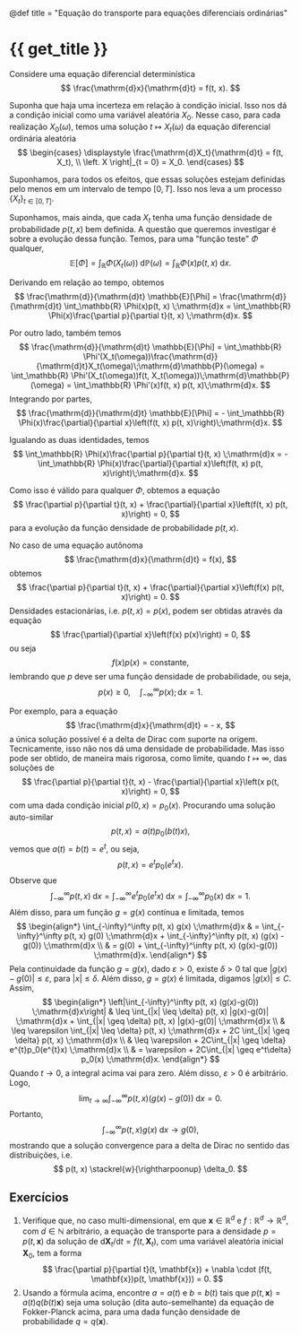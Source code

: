@def title = "Equação do transporte para equações diferenciais ordinárias"

# {{ get_title }}

Considere uma equação diferencial determinística
$$
\frac{\mathrm{d}x}{\mathrm{d}t} = f(t, x).
$$

Suponha que haja uma incerteza em relação à condição inicial. Isso nos dá a condição inicial como uma variável aleatória $X_0.$ Nesse caso, para cada realização $X_0(\omega),$ temos uma solução $t \mapsto X_t(\omega)$ da equação diferencial ordinária aleatória
$$
\begin{cases}
\displaystyle \frac{\mathrm{d}X_t}{\mathrm{d}t} = f(t, X_t), \\
\left. X \right|_{t = 0} = X_0.
\end{cases}
$$

Suponhamos, para todos os efeitos, que essas soluções estejam definidas pelo menos em um intervalo de tempo $[0, T].$ Isso nos leva a um processo $\{X_t\}_{t\in [0, T]}.$

Suponhamos, mais ainda, que cada $X_t$ tenha uma função densidade de probabilidade $p(t, x)$ bem definida. A questão que queremos investigar é sobre a evolução dessa função. Temos, para uma "função teste" $\Phi$ qualquer,
$$
\mathbb{E}[\Phi] = \int_\mathbb{R} \Phi(X_t(\omega))\;\mathrm{d}\mathbb{P}(\omega) = \int_\mathbb{R} \Phi(x)p(t, x) \;\mathrm{d}x.
$$

Derivando em relação ao tempo, obtemos
$$
\frac{\mathrm{d}}{\mathrm{d}t}  \mathbb{E}[\Phi] = \frac{\mathrm{d}}{\mathrm{d}t}  \int_\mathbb{R} \Phi(x)p(t, x) \;\mathrm{d}x = \int_\mathbb{R} \Phi(x)\frac{\partial p}{\partial t}(t, x) \;\mathrm{d}x.
$$

Por outro lado, também temos
$$
\frac{\mathrm{d}}{\mathrm{d}t} \mathbb{E}[\Phi] = \int_\mathbb{R} \Phi'(X_t(\omega))\frac{\mathrm{d}}{\mathrm{d}t}X_t(\omega)\;\mathrm{d}\mathbb{P}(\omega) = \int_\mathbb{R} \Phi'(X_t(\omega))f(t, X_t(\omega))\;\mathrm{d}\mathbb{P}(\omega) = \int_\mathbb{R} \Phi'(x)f(t, x) p(t, x)\;\mathrm{d}x.
$$
Integrando por partes,
$$
\frac{\mathrm{d}}{\mathrm{d}t} \mathbb{E}[\Phi] = - \int_\mathbb{R} \Phi(x)\frac{\partial}{\partial x}\left(f(t, x) p(t, x)\right)\;\mathrm{d}x.
$$

Igualando as duas identidades, temos
$$
\int_\mathbb{R} \Phi(x)\frac{\partial p}{\partial t}(t, x) \;\mathrm{d}x = - \int_\mathbb{R} \Phi(x)\frac{\partial}{\partial x}\left(f(t, x) p(t, x)\right)\;\mathrm{d}x.
$$

Como isso é válido para qualquer $\Phi,$ obtemos a equação
$$
\frac{\partial p}{\partial t}(t, x) + \frac{\partial}{\partial x}\left(f(t, x) p(t, x)\right) = 0,
$$
para a evolução da função densidade de probabilidade $p(t, x).$

No caso de uma equação autônoma
$$
\frac{\mathrm{d}x}{\mathrm{d}t} = f(x),
$$
obtemos
$$
\frac{\partial p}{\partial t}(t, x) + \frac{\partial}{\partial x}\left(f(x) p(t, x)\right) = 0.
$$
Densidades estacionárias, i.e. $p(t, x) = p(x),$ podem ser obtidas através da equação
$$
\frac{\partial}{\partial x}\left(f(x) p(x)\right) = 0,
$$
ou seja
$$
f(x)p(x) = \textrm{constante},
$$
lembrando que $p$ deve ser uma função densidade de probabilidade, ou seja,
$$
p(x) \geq 0, \quad \int_{-\infty}^\infty p(x);\mathrm{d}x = 1.
$$

Por exemplo, para a equação
$$
\frac{\mathrm{d}x}{\mathrm{d}t} = - x,
$$
a única solução possível é a delta de Dirac com suporte na origem. Tecnicamente, isso não nos dá uma densidade de probabilidade. Mas isso pode ser obtido, de maneira mais rigorosa, como limite, quando $t \mapsto \infty,$ das soluções de
$$
\frac{\partial p}{\partial t}(t, x) - \frac{\partial}{\partial x}\left(x p(t, x)\right) = 0,
$$
com uma dada condição inicial $p(0, x) = p_0(x).$ Procurando uma solução auto-similar
$$
p(t, x) = a(t) p_0(b(t)x),
$$
vemos que $a(t) = b(t) = e^{t},$ ou seja,
$$
p(t, x) = e^{t}p_0(e^{t}x).
$$
Observe que
$$
\int_{-\infty}^\infty p(t, x) \;\mathrm{d}x = \int_{-\infty}^\infty e^{t}p_0(e^{t}x) \;\mathrm{d}x = \int_{-\infty}^\infty p_0(x) \;\mathrm{d}x = 1.
$$
Além disso, para um função $g=g(x)$ contínua e limitada, temos
$$
\begin{align*}
\int_{-\infty}^\infty p(t, x) g(x) \;\mathrm{d}x & = \int_{-\infty}^\infty p(t, x) g(0) \;\mathrm{d}x + \int_{-\infty}^\infty p(t, x) (g(x) - g(0)) \;\mathrm{d}x \\
& = g(0) + \int_{-\infty}^\infty p(t, x) (g(x)-g(0)) \;\mathrm{d}x.
\end{align*}
$$
Pela continuidade da função $g=g(x),$ dado $\varepsilon > 0,$ existe $\delta > 0$ tal que $|g(x) - g(0)| \leq \varepsilon,$ para $|x|\leq \delta.$ Além disso, $g=g(x)$ é limitada, digamos $|g(x)| \leq C.$ Assim,
$$
\begin{align*}
\left|\int_{-\infty}^\infty p(t, x) (g(x)-g(0)) \;\mathrm{d}x\right| & \leq \int_{|x| \leq \delta} p(t, x) |g(x)-g(0)| \;\mathrm{d}x + \int_{|x| \geq \delta} p(t, x) |g(x)-g(0)| \;\mathrm{d}x \\
& \leq \varepsilon \int_{|x| \leq \delta} p(t, x) \;\mathrm{d}x + 2C \int_{|x| \geq \delta} p(t, x) \;\mathrm{d}x \\
& \leq \varepsilon + 2C\int_{|x| \geq \delta} e^{t}p_0(e^{t}x) \;\mathrm{d}x \\
& = \varepsilon + 2C\int_{|x| \geq e^t\delta} p_0(x) \;\mathrm{d}x.
\end{align*}
$$
Quando $t\rightarrow 0,$ a integral acima vai para zero. Além disso, $\varepsilon > 0$ é arbitrário. Logo,
$$
\lim_{t\rightarrow \infty} \int_{-\infty}^\infty p(t, x) (g(x)-g(0)) \;\mathrm{d}x = 0.
$$
Portanto,
$$
\int_{-\infty}^\infty p(t, x) g(x) \;\mathrm{d}x \rightarrow g(0),
$$
mostrando que a solução convergence para a delta de Dirac no sentido das distribuições, i.e.
$$
p(t, x) \stackrel{w}{\rightharpoonup} \delta_0.
$$

## Exercícios

1. Verifique que, no caso multi-dimensional, em que $\mathbf{x}\in\mathbb{R}^d$ e $f:\mathbb{R}^d \rightarrow \mathbb{R}^d,$ com $d\in\mathbb{N}$ arbitrário, a equação de transporte para a densidade $p=p(t,\mathbf{x})$ da solução de $\mathrm{d}\mathbf{X}_t/\mathrm{d}t = f(t, \mathbf{X}_t),$ com uma variável aleatória inicial $\mathbf{X}_0,$ tem a forma
$$ \frac{\partial p}{\partial t}(t, \mathbf{x}) + \nabla \cdot (f(t, \mathbf{x})p(t, \mathbf{x})) = 0.
$$
2. Usando a fórmula acima, encontre $a=a(t)$ e $b=b(t)$ tais que $p(t, \mathbf{x}) = a(t) q(b(t) \mathbf{x})$ seja uma solução (dita auto-semelhante) da equação de Fokker-Planck acima, para uma dada função densidade de probabilidade $q=q(\mathbf{x}).$
 